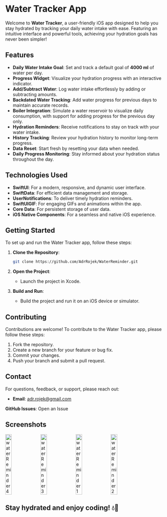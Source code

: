 # Water Tracker App

Welcome to **Water Tracker**, a user-friendly iOS app designed to help you stay hydrated by tracking your daily water intake with ease. Featuring an intuitive interface and powerful tools, achieving your hydration goals has never been simpler!

## Features

- **Daily Water Intake Goal**: Set and track a default goal of **4000 ml** of water per day.
- **Progress Widget**: Visualize your hydration progress with an interactive indicator.
- **Add/Subtract Water**: Log water intake effortlessly by adding or subtracting amounts.
- **Backdated Water Tracking**: Add water progress for previous days to maintain accurate records.
- **Boiler Integration**: Simulate a water reservoir to visualize daily consumption, with support for adding progress for the previous day only.
- **Hydration Reminders**: Receive notifications to stay on track with your water intake.
- **History Tracking**: Review your hydration history to monitor long-term progress.
- **Data Reset**: Start fresh by resetting your data when needed.
- **Daily Progress Monitoring**: Stay informed about your hydration status throughout the day.

## Technologies Used

- **SwiftUI**: For a modern, responsive, and dynamic user interface.
- **SwiftData**: For efficient data management and storage.
- **UserNotifications**: To deliver timely hydration reminders.
- **SwiftUIGIF**: For engaging GIFs and animations within the app.
- **Core Data**: For persistent storage of user data.
- **iOS Native Components**: For a seamless and native iOS experience.

## Getting Started

To set up and run the Water Tracker app, follow these steps:

1. **Clone the Repository**:

   ```bash
   git clone https://github.com/AdrRojek/WaterReminder.git
   ```

2. **Open the Project**:

   - Launch the project in Xcode.

3. **Build and Run**:

   - Build the project and run it on an iOS device or simulator.

## Contributing

Contributions are welcome! To contribute to the Water Tracker app, please follow these steps:

1. Fork the repository.
2. Create a new branch for your feature or bug fix.
3. Commit your changes.
4. Push your branch and submit a pull request.

## Contact

For questions, feedback, or support, please reach out:

- **Email**: adr.rojek@gmail.com

**GitHub Issues**: Open an Issue

## Screenshots

<div style="display: flex; flex-wrap: wrap; gap: 10px;">
  <img src="https://github.com/user-attachments/assets/46d688b9-d1a2-4126-9e5b-35236493ef6b" alt="waterReminder4" width="20%" />
  <img src="https://github.com/user-attachments/assets/09ca085c-375e-4d97-9a19-d76ccce26153" alt="waterReminder3" width="20%" />
  <img src="https://github.com/user-attachments/assets/793a01db-23ec-4407-a0f9-61ef215357b6" alt="waterReminder1" width="20%" />
  <img src="https://github.com/user-attachments/assets/3277d769-b64e-421d-889e-622031308021" alt="waterReminder2" width="20%" />


</div>

## Stay hydrated and enjoy coding! 💧📱
